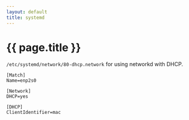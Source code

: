 ```yaml
---
layout: default
title: systemd
---
```


# {{ page.title }}

`/etc/systemd/network/80-dhcp.network` for using networkd with DHCP.

    [Match]
    Name=enp2s0

    [Network]
    DHCP=yes

    [DHCP]
    ClientIdentifier=mac
